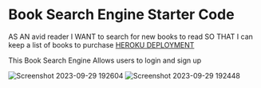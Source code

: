 # Book Search Engine Starter Code
AS AN avid reader
I WANT to search for new books to read
SO THAT I can keep a list of books to purchase
[HEROKU DEPLOYMENT](https://warm-island-51487-710dfd33495b.herokuapp.com/)


This Book Search Engine Allows users to login and sign up

![Screenshot 2023-09-29 192604](https://github.com/mayaj0yce/search21/assets/129634010/b9cbb3ee-ca8f-40c9-b64b-c7e9dedf8799)
![Screenshot 2023-09-29 192448](https://github.com/mayaj0yce/search21/assets/129634010/a0edc56c-79cf-4ef3-8de6-f09bc3ee0906)
